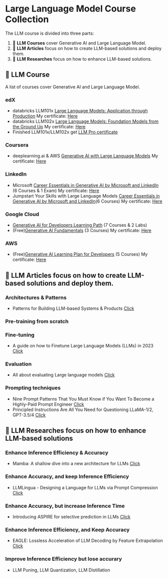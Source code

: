 # Large Language Model Course Collection

<p align="center"></p>

The LLM course is divided into three parts:

1. 🧩 **LLM Courses** cover Generative AI and Large Language Model.
2. 👷 **LLM Articles** focus on how to create LLM-based solutions and deploy them.
3. 👷 **LLM Researches** focus on how to enhance LLM-based solutions.

## 📝 LLM Course

A list of courses cover Generative AI and Large Language Model.
### edX
* databricks LLM101x <a href="https://learning.edx.org/course/course-v1:Databricks+LLM101x+3T2023/home">Large Language Models: Application through Production</a> My certificate: <a href="https://courses.edx.org/certificates/a00af4c099c0490bae60ba24c86ea990">Here</a>
* databricks LLM102x <a href="https://learning.edx.org/course/course-v1:Databricks+LLM102x+2T2023/home">Large Language Models: Foundation Models from the Ground Up</a> My certificate: <a href="https://courses.edx.org/certificates/7a3390daf36a4bb987342e302f7e2a09">Here</a> 
* Finished LLM101x/LLM102x get <a href="https://credentials.edx.org/credentials/87fe89f3c00d4c7ea55853e95e4d5051/"> LLM Pro certificate</a>
### Coursera
* deeplearning.ai & AWS <a href="https://www.coursera.org/learn/generative-ai-with-llms">Generative AI with Large Language Models</a> My certificate: <a href="https://www.coursera.org/account/accomplishments/certificate/LRBGW87LLCU8">Here</a>
### LinkedIn
* Microsoft <a href="https://www.linkedin.com/learning/paths/career-essentials-in-generative-ai-by-microsoft-and-linkedin?u=117675186">Career Essentials in Generative AI by Microsoft and LinkedIn</a> (6 Courses & 1 Exam) My certificate: <a href="https://www.linkedin.com/learning/certificates/7d2365b6224400b95ace28e78e5b41fd1b1642c44859821941cf0a5ccf78eb60?u=117675186">Here</a>
* Jumpstart Your Skills with Large Language Models <a href="https://www.linkedin.com/learning/paths/jumpstart-your-skills-with-large-language-models?u=117675186">Career Essentials in Generative AI by Microsoft and LinkedIn</a>(6 Courses)  My certificate: <a href="https://www.linkedin.com/learning/certificates/8c5ff932dd053d699828c12907b7e3da7b5d5aa6c20274c3bcdb49d140e711de?u=117675186">Here</a>
### Google Cloud
* <a href="https://www.cloudskillsboost.google/paths/183">Generative AI for Developers Learning Path</a> (7 Courses & 2 Labs)
* (Free)<a href="https://www.cloudskillsboost.google/course_templates/556">Generative AI Fundamentals</a> (3 Courses) My certificate: <a href="https://www.cloudskillsboost.google/public_profiles/ce95ebbe-86bc-4456-b5b0-271b0151fbeb/badges/6741501">Here</a>
### AWS
* (Free)<a href="https://explore.skillbuilder.aws/learn/lp/2068/generative-ai-learning-plan-for-developers">Generative AI Learning Plan for Developers</a> (5 Courses) My certificate: <a href="lp_2068_4_4694674_1703515023_AWS Learning Plan Completion Certificate.pdf">Here</a>

## 📝 LLM Articles focus on how to create LLM-based solutions and deploy them. 

### Architectures & Patterns 
* Patterns for Building LLM-based Systems & Products <a href="https://eugeneyan.com/writing/llm-patterns/">Click</a>
### Pre-training from scratch
### Fine-tuning
* A guide on how to Finetune Large Language Models (LLMs) in 2023 <a href="https://blog.monsterapi.ai/fine-tune-a-large-language-model-llm-guide-2023/">Click</a>
### Evaluation
* All about evaluating Large language models <a href="https://explodinggradients.com/all-about-evaluating-large-language-models#heading-evaluation-metrics">Click</a>
### Prompting techniques 
* Nine Prompt Patterns That You Must Know if You Want To Become a Highly-Paid Prompt Engineer <a href="https://ai.plainenglish.io/nine-prompt-patterns-that-you-must-know-if-you-want-to-become-a-highly-paid-prompt-engineer-1981ec6c55b6">Click</a>
* Principled Instructions Are All You Need for Questioning LLaMA-1/2, GPT-3.5/4 <a href="https://arxiv.org/pdf/2312.16171v1.pdf">Click</a>

## 📝 LLM Researches focus on how to enhance LLM-based solutions

### Enhance Inference Efficiency & Accuracy
* Mamba: A shallow dive into a new architecture for LLMs  <a href="https://medium.com/@geronimo7/mamba-a-shallow-dive-into-a-new-architecture-for-llms-54c70ade5957">Click</a>
### Enhance Accuracy, and keep Inference Efficiency
* LLMLingua - Designing a Language for LLMs via Prompt Compression <a href="https://llmlingua.com/">Click</a>
### Enhance Accuracy, but increase Inference Time
* Introducing ASPIRE for selective prediction in LLMs <a href="https://blog.research.google/2024/01/introducing-aspire-for-selective.html?m=1">Click</a>
### Enhance Inference Efficiency, and Keep Accuracy 
* EAGLE: Lossless Acceleration of LLM Decoding by Feature Extrapolation <a href="https://github.com/SafeAILab/EAGLE">Click</a>
### Improve Inference Efficiency but lose accurary
* LLM Puning, LLM Quantization, LLM Distillation

